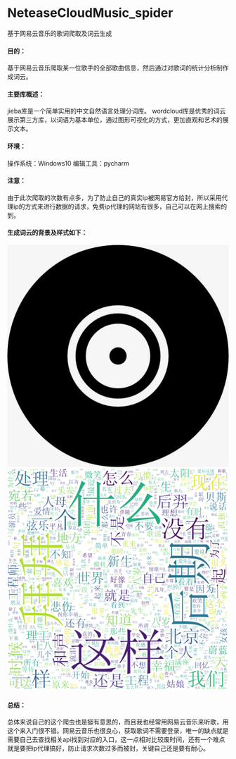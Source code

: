 # NeteaseCloudMusic_spider
基于网易云音乐的歌词爬取及词云生成


#### 目的：
基于网易云音乐爬取某一位歌手的全部歌曲信息，然后通过对歌词的统计分析制作成词云。


#### 主要库概述：
jieba库是一个简单实用的中文自然语言处理分词库。
wordcloud库是优秀的词云展示第三方库，以词语为基本单位，通过图形可视化的方式，更加直观和艺术的展示文本。


#### 环境：
操作系统：Windows10 
编辑工具：pycharm 


#### 注意：
由于此次爬取的次数有点多，为了防止自己的真实ip被网易官方给封，所以采用代理ip的方式来进行数据的请求，免费ip代理的网站有很多，自己可以在网上搜索的到。


#### 生成词云的背景及样式如下：
 ![image](wordCloud/4.jpg)
 ![image](wordCloud/词云.png)


#### 总结：
总体来说自己的这个爬虫也是挺有意思的，而且我也经常用网易云音乐来听歌，用这个来入门很不错。网易云音乐也很良心，获取歌词不需要登录，唯一的缺点就是需要自己去查找相关api找到对应的入口，这一点相对比较废时间，还有一个难点就是要把ip代理搞好，防止请求次数过多而被封，关键自己还是要有耐心。
